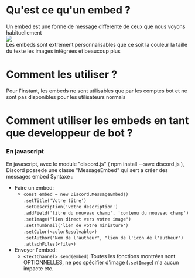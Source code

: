 # Qu'est ce qu'un embed ?
Un embed est une forme de message differente de ceux que nous voyons habituellement 
<br>
<img src="https://zupimages.net/up/20/48/r53x.png">
<br>
Les embeds sont extrement personnalisables que ce soit la couleur la taille du texte les images intégrées et beaucoup plus 
# Comment les utiliser ?
Pour l'instant, les embeds ne sont utilisables que par les comptes bot
et ne sont pas disponibles pour les utilisateurs normals
# Comment utiliser les embeds en tant que developpeur de bot ? 
### En javascript 
En javascript, avec le module "discord.js" ( npm install --save discord.js ), Discord possede une classe "MessageEmbed" qui sert a créer des messages embed
Syntaxe : 
  - Faire un embed:
    - ```const embed = new Discord.MessageEmbed()```
            <br>
            ```.setTitle('Votre titre')```
            <br>
            ```.setDescription('votre description')```
            <br>
            ```.addField('titre du nouveau champ', 'contenu du nouveau champ')```
            <br>
            ```.setImage("lien direct vers votre image")```
            <br>
            ```.setThumbnail('lien de votre miniature')```
            <br>
            ```.setColor(<colorResolvable>)```
            <br>
            ```.setAuthor("Nom de l'autheur", "lien de l'icon de l'autheur")```
            <br>
            ```.attachFiles(<file>)```
  - Envoyer l'embed:
      - ```<TextChannel>.send(embed)```
Toutes les fonctions montrées sont OPTIONNELLES, ne pes spécifier d'image (```.setImage```) n'a aucun impacte etc.
